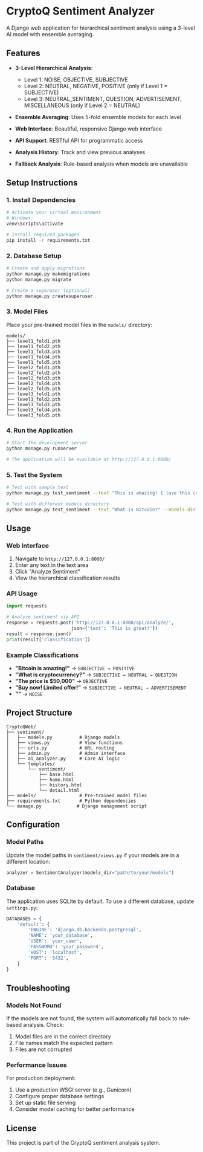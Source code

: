 # CryptoQ Sentiment Analyzer

A Django web application for hierarchical sentiment analysis using a 3-level AI model with ensemble averaging.

## Features

- **3-Level Hierarchical Analysis**:
  - Level 1: NOISE, OBJECTIVE, SUBJECTIVE
  - Level 2: NEUTRAL, NEGATIVE, POSITIVE (only if Level 1 = SUBJECTIVE)
  - Level 3: NEUTRAL_SENTIMENT, QUESTION, ADVERTISEMENT, MISCELLANEOUS (only if Level 2 = NEUTRAL)

- **Ensemble Averaging**: Uses 5-fold ensemble models for each level
- **Web Interface**: Beautiful, responsive Django web interface
- **API Support**: RESTful API for programmatic access
- **Analysis History**: Track and view previous analyses
- **Fallback Analysis**: Rule-based analysis when models are unavailable

## Setup Instructions

### 1. Install Dependencies

```bash
# Activate your virtual environment
# Windows:
venv\Scripts\activate

# Install required packages
pip install -r requirements.txt
```

### 2. Database Setup

```bash
# Create and apply migrations
python manage.py makemigrations
python manage.py migrate

# Create a superuser (optional)
python manage.py createsuperuser
```

### 3. Model Files

Place your pre-trained model files in the `models/` directory:

```
models/
├── level1_fold1.pth
├── level1_fold2.pth
├── level1_fold3.pth
├── level1_fold4.pth
├── level1_fold5.pth
├── level2_fold1.pth
├── level2_fold2.pth
├── level2_fold3.pth
├── level2_fold4.pth
├── level2_fold5.pth
├── level3_fold1.pth
├── level3_fold2.pth
├── level3_fold3.pth
├── level3_fold4.pth
└── level3_fold5.pth
```

### 4. Run the Application

```bash
# Start the development server
python manage.py runserver

# The application will be available at http://127.0.0.1:8000/
```

### 5. Test the System

```bash
# Test with sample text
python manage.py test_sentiment --text "This is amazing! I love this cryptocurrency."

# Test with different models directory
python manage.py test_sentiment --text "What is Bitcoin?" --models-dir "path/to/models"
```

## Usage

### Web Interface

1. Navigate to `http://127.0.0.1:8000/`
2. Enter any text in the text area
3. Click "Analyze Sentiment"
4. View the hierarchical classification results

### API Usage

```python
import requests

# Analyze sentiment via API
response = requests.post('http://127.0.0.1:8000/api/analyze/', 
                        json={'text': 'This is great!'})
result = response.json()
print(result['classification'])
```

### Example Classifications

- **"Bitcoin is amazing!"** → `SUBJECTIVE → POSITIVE`
- **"What is cryptocurrency?"** → `SUBJECTIVE → NEUTRAL → QUESTION`
- **"The price is $50,000"** → `OBJECTIVE`
- **"Buy now! Limited offer!"** → `SUBJECTIVE → NEUTRAL → ADVERTISEMENT`
- **""** → `NOISE`

## Project Structure

```
CryptoQWeb/
├── sentiment/
│   ├── models.py          # Django models
│   ├── views.py           # View functions
│   ├── urls.py            # URL routing
│   ├── admin.py           # Admin interface
│   ├── ai_analyzer.py     # Core AI logic
│   └── templates/
│       └── sentiment/
│           ├── base.html
│           ├── home.html
│           ├── history.html
│           └── detail.html
├── models/                # Pre-trained model files
├── requirements.txt       # Python dependencies
└── manage.py             # Django management script
```

## Configuration

### Model Paths

Update the model paths in `sentiment/views.py` if your models are in a different location:

```python
analyzer = SentimentAnalyzer(models_dir="path/to/your/models")
```

### Database

The application uses SQLite by default. To use a different database, update `settings.py`:

```python
DATABASES = {
    'default': {
        'ENGINE': 'django.db.backends.postgresql',
        'NAME': 'your_database',
        'USER': 'your_user',
        'PASSWORD': 'your_password',
        'HOST': 'localhost',
        'PORT': '5432',
    }
}
```

## Troubleshooting

### Models Not Found

If the models are not found, the system will automatically fall back to rule-based analysis. Check:

1. Model files are in the correct directory
2. File names match the expected pattern
3. Files are not corrupted

### Performance Issues

For production deployment:

1. Use a production WSGI server (e.g., Gunicorn)
2. Configure proper database settings
3. Set up static file serving
4. Consider model caching for better performance

## License

This project is part of the CryptoQ sentiment analysis system.
